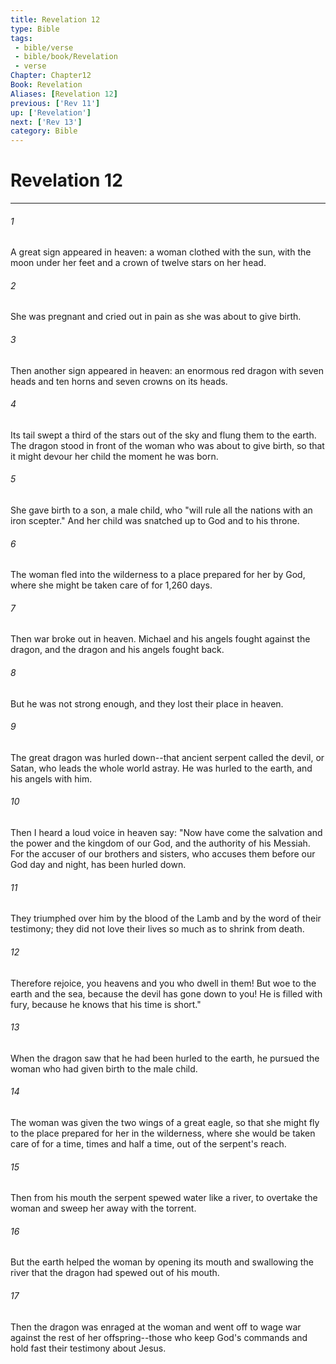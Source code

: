```yaml
---
title: Revelation 12
type: Bible
tags:
 - bible/verse
 - bible/book/Revelation
 - verse
Chapter: Chapter12
Book: Revelation
Aliases: [Revelation 12]
previous: ['Rev 11']
up: ['Revelation']
next: ['Rev 13']
category: Bible
---
```

# Revelation 12

***


###### 1 
A great sign appeared in heaven: a woman clothed with the sun, with the moon under her feet and a crown of twelve stars on her head. 

###### 2 
She was pregnant and cried out in pain as she was about to give birth. 

###### 3 
Then another sign appeared in heaven: an enormous red dragon with seven heads and ten horns and seven crowns on its heads. 

###### 4 
Its tail swept a third of the stars out of the sky and flung them to the earth. The dragon stood in front of the woman who was about to give birth, so that it might devour her child the moment he was born. 

###### 5 
She gave birth to a son, a male child, who "will rule all the nations with an iron scepter." And her child was snatched up to God and to his throne. 

###### 6 
The woman fled into the wilderness to a place prepared for her by God, where she might be taken care of for 1,260 days. 

###### 7 
Then war broke out in heaven. Michael and his angels fought against the dragon, and the dragon and his angels fought back. 

###### 8 
But he was not strong enough, and they lost their place in heaven. 

###### 9 
The great dragon was hurled down--that ancient serpent called the devil, or Satan, who leads the whole world astray. He was hurled to the earth, and his angels with him. 

###### 10 
Then I heard a loud voice in heaven say: "Now have come the salvation and the power and the kingdom of our God, and the authority of his Messiah. For the accuser of our brothers and sisters, who accuses them before our God day and night, has been hurled down. 

###### 11 
They triumphed over him by the blood of the Lamb and by the word of their testimony; they did not love their lives so much as to shrink from death. 

###### 12 
Therefore rejoice, you heavens and you who dwell in them! But woe to the earth and the sea, because the devil has gone down to you! He is filled with fury, because he knows that his time is short." 

###### 13 
When the dragon saw that he had been hurled to the earth, he pursued the woman who had given birth to the male child. 

###### 14 
The woman was given the two wings of a great eagle, so that she might fly to the place prepared for her in the wilderness, where she would be taken care of for a time, times and half a time, out of the serpent's reach. 

###### 15 
Then from his mouth the serpent spewed water like a river, to overtake the woman and sweep her away with the torrent. 

###### 16 
But the earth helped the woman by opening its mouth and swallowing the river that the dragon had spewed out of his mouth. 

###### 17 
Then the dragon was enraged at the woman and went off to wage war against the rest of her offspring--those who keep God's commands and hold fast their testimony about Jesus. 
